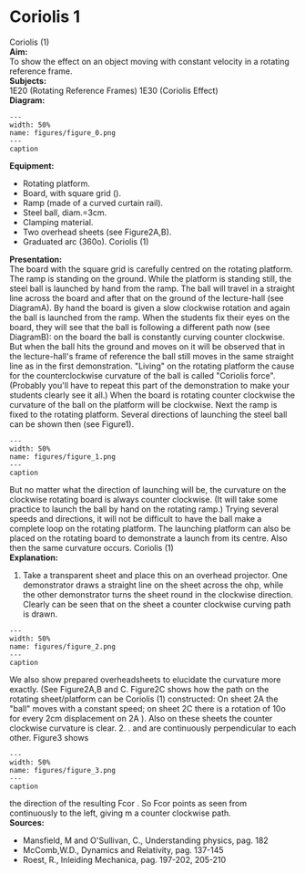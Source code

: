 # Coriolis  1  
 Coriolis (1)   
<b> Aim: </b>  
 To show the effect on an object moving with constant velocity in a rotating reference frame.    
<b> Subjects: </b>  
 1E20 (Rotating Reference Frames) 1E30 (Coriolis Effect)   
<b> Diagram: </b>  
    
```{figure} figures/figure_0.png  
---  
width: 50%  
name: figures/figure_0.png  
---  
caption  
``` 
     
<b> Equipment: </b>  
 
 *  Rotating platform. 
 *  Board, with square grid (). 
 *  Ramp (made of a curved curtain rail). 
 *  Steel ball, diam.=3cm. 
 *  Clamping material. 
 *  Two overhead sheets (see Figure2A,B). 
 *  Graduated arc (360o). Coriolis (1)
    
<b> Presentation: </b>  
 The board with the square grid is carefully centred on the rotating platform. The ramp is standing on the ground. While the platform is standing still, the steel ball is launched by hand from the ramp. The ball will travel in a straight line across the board and after that on the ground of the lecture-hall (see DiagramA). By hand the board is given a slow clockwise rotation and again the ball is launched from the ramp. When the students fix their eyes on the board, they will see that the ball is following a different path now (see DiagramB): on the board the ball is constantly curving counter clockwise. But when the ball hits the ground and moves on it will be observed that in the lecture-hall's frame of reference the ball still moves in the same straight line as in the first demonstration. "Living" on the rotating platform the cause for the counterclockwise curvature of the ball is called "Coriolis force". (Probably you'll have to repeat this part of the demonstration to make your students clearly see it all.) When the board is rotating counter clockwise the curvature of the ball on the platform will be clockwise. Next the ramp is fixed to the rotating platform. Several directions of launching the steel ball can be shown then (see Figure1).    
```{figure} figures/figure_1.png  
---  
width: 50%  
name: figures/figure_1.png  
---  
caption  
``` 
 But no matter what the direction of launching will be, the curvature on the clockwise rotating board is always counter clockwise. (It will take some practice to launch the ball by hand on the rotating ramp.) Trying several speeds and directions, it will not be difficult to have the ball make a complete loop on the rotating platform. The launching platform can also be placed on the rotating board to demonstrate a launch from its centre. Also then the same curvature occurs.  Coriolis (1)   
<b> Explanation: </b>  
 1. Take a transparent sheet and place this on an overhead projector. One demonstrator draws a straight line on the sheet across the ohp, while the other demonstrator turns the sheet round in the clockwise direction. Clearly can be seen that on the sheet a counter clockwise curving path is drawn.     
```{figure} figures/figure_2.png  
---  
width: 50%  
name: figures/figure_2.png  
---  
caption  
``` 
 We also show prepared overheadsheets to elucidate the curvature more exactly. (See Figure2A,B and C. Figure2C shows how the path on the rotating sheet/platform can be Coriolis (1) constructed: On sheet 2A the "ball" moves with a constant speed; on sheet 2C there is a rotation of 10o for every 2cm displacement on 2A ). Also on these sheets the counter clockwise curvature is clear. 2. . and are continuously perpendicular to each other. Figure3 shows     
```{figure} figures/figure_3.png  
---  
width: 50%  
name: figures/figure_3.png  
---  
caption  
``` 
 the direction of the resulting Fcor . So Fcor points as seen from continuously to the left, giving m a counter clockwise path.   
<b> Sources: </b>  
 
 *  Mansfield, M and O'Sullivan, C., Understanding physics, pag. 182 
 *  McComb,W.D., Dynamics and Relativity, pag. 137-145 
 *  Roest, R., Inleiding Mechanica, pag. 197-202, 205-210
  